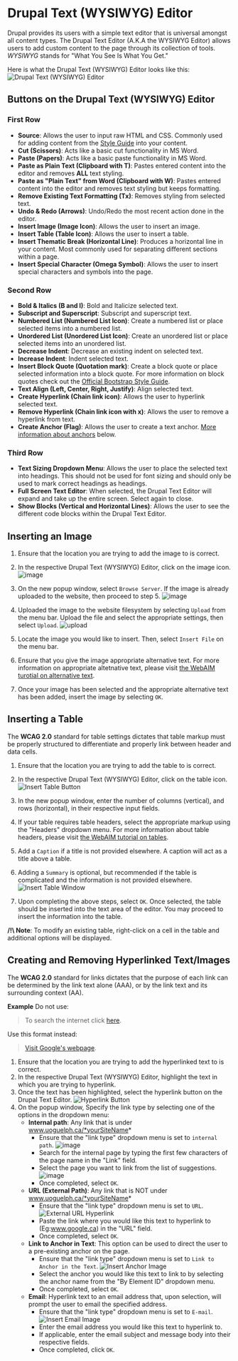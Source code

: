#  Drupal Text (WYSIWYG) Editor

Drupal provides its users with a simple text editor that is universal amongst all content types. The Drupal Text Editor (A.K.A the WYSIWYG Editor) allows users to add custom content to the page through its collection of tools. *WYSIWYG* stands for "What You See Is What You Get."

Here is what the Drupal Text (WYSIWYG) Editor looks like this:
![Drupal Text (WYSIWYG) Editor](images/WYSIWYGEditor.png)

## Buttons on the Drupal Text (WYSIWYG) Editor
### First Row
* **Source**: Allows the user to input raw HTML and CSS. Commonly used for adding content from the [Style Guide](styleguide.md) into your content.
* **Cut (Scissors)**: Acts like a basic cut functionality in MS Word.
* **Paste (Papers)**: Acts like a basic paste functionality in MS Word.
* **Paste as Plain Text (Clipboard with T)**: Pastes entered content into the editor and removes **ALL** text styling.
* **Paste as "Plain Text" from Word (Clipboard with W)**: Pastes entered content into the editor and removes text styling but keeps formatting.
* **Remove Existing Text Formatting (Tx)**: Removes styling from selected text.
* **Undo & Redo (Arrows)**: Undo/Redo the most recent action done in the editor.
* **Insert Image (Image Icon)**: Allows the user to insert an image.
* **Insert Table (Table Icon)**: Allows the user to insert a table.
* **Insert Thematic Break (Horizontal Line)**: Produces a horizontal line in your content. Most commonly used for separating different sections within a page. 
* **Insert Special Character (Omega Symbol)**: Allows the user to insert special characters and symbols into the page.

### Second Row
* **Bold & Italics (B and I)**: Bold and Italicize selected text.
* **Subscript and Superscript**: Subscript and superscript text.
* **Numbered List (Numbered List Icon)**: Create a numbered list or place selected items into a numbered list.
* **Unordered List (Unordered List Icon)**: Create an unordered list or place selected items into an unordered list. 
* **Decrease Indent**: Decrease an existing indent on selected text.
* **Increase Indent**: Indent selected text.
* **Insert Block Quote (Quotation mark)**: Create a block quote or place selected information into a block quote. For more information on block quotes check out the [Official Bootstrap Style Guide](http://v4-alpha.getbootstrap.com/content/typography/#blockquotes).
* **Text Align (Left, Center, Right, Justify)**: Align selected text.
* **Create Hyperlink (Chain link icon)**: Allows the user to hyperlink selected text.
* **Remove Hyperlink (Chain link icon with x)**: Allows the user to remove a hyperlink from text.
* **Create Anchor (Flag)**: Allows the user to create a text anchor. [More information about anchors]() below.

### Third Row
* **Text Sizing Dropdown Menu**: Allows the user to place the selected text into headings. This should not be used for font sizing and should only be used to mark correct headings as headings.
* **Full Screen Text Editor**: When selected, the Drupal Text Editor will expand and take up the entire screen. Select again to close.
* **Show Blocks (Vertical and Horizontal Lines)**: Allows the user to see the different code blocks within the Drupal Text Editor.

## Inserting an Image
1. Ensure that the location you are trying to add the image to is correct.
2. In the respective Drupal Text (WYSIWYG) Editor, click on the image icon.
![image](images/imgsel.png)

3. On the new popup window, select `Browse Server`. If the image is already uploaded to the website, then proceed to step 5.
![image](images/imgprop.png)

4. Uploaded the image to the website filesystem by selecting `Upload` from the menu bar. Upload the file and select the appropriate settings, then select `Upload`.
![upload](images/dialogpic.png)

5. Locate the image you would like to insert. Then, select `Insert File` on the menu bar.

6. Ensure that you give the image appropriate alternative text. For more information on appropriate altetnative text, please visit [the WebAIM turotial on alternative text](http://webaim.org/techniques/alttext/).

7. Once your image has been selected and the appropriate alternative text has been added, insert the image by selecting `OK`.

## Inserting a Table 
The **WCAG 2.0** standard for table settings dictates that table markup must be properly structured to differentiate and properly link between header and data cells.

1. Ensure that the location you are trying to add the table to is correct.
2. In the respective Drupal Text (WYSIWYG) Editor, click on the table icon.
 ![Insert Table Button](images/insertab.png)
3. In the new popup window, enter the number of columns (vertical), and rows (horizontal), in their respective input fields.
4. If your table requires table headers, select the appropriate markup using the "Headers" dropdown menu. For more information about table headers, please visit [the WebAIM tutorial on tables](http://webaim.org/techniques/tables/data).
5. Add a `Caption` if a title is not provided elsewhere. A caption will act as a title above a table.
6. Adding a `Summary` is optional, but recommended if the table is complicated and the information is not provided elsewhere.
 ![Insert Table Window](images/insertTableWindow.png)

7. Upon completing the above steps, select `OK`. Once selected, the table should be inserted into the text area of the editor. You may proceed to insert the information into the table.

**/!\ Note**: To modify an existing table, right-click on a cell in the table and additional options will be displayed.

## Creating and Removing Hyperlinked Text/Images
The **WCAG 2.0** standard for links dictates that the purpose of each link can be determined by the link text alone (AAA), or by the link text and its surrounding context (AA).

**Example** Do not use:
>To search the internet click [here](www.google.ca).

Use this format instead:
>[Visit Google's webpage](www.google.ca).

1. Ensure that the location you are trying to add the hyperlinked text to is correct.
2. In the respective Drupal Text (WYSIWYG) Editor, highlight the text in which you are trying to hyperlink.
3. Once the text has been highlighted, select the hyperlink button on the Drupal Text Editor.
   ![Hyperlink Button](images/link%20icon.png)
4. On the popup window, Specify the link type by selecting one of the options in the dropdown menu:
    * **Internal path**: Any link that is under www.uoguelph.ca/*yourSiteName*
        * Ensure that the "link type" dropdown menu is set to `internal path`.
        ![image](images/ckeditorlinkinternalpath.png)
        * Search for the internal page by typing the first few characters of the page name in the "Link" field.
        * Select the page you want to link from the list of suggestions.
          ![image](images/ckeditorlinksuggestions.png)
        * Once completed, select `OK`.
    * **URL (External Path)**: Any link that is NOT under www.uoguelph.ca/*yourSiteName*
        * Ensure that the "link type" dropdown menu is set to `URL`.
        ![External URL Hyperlink](images/externalURL.png)
        * Paste the link where you would like this text to hyperlink to (Eg:www.google.ca) in the "URL" field.
        * Once completed, select `OK`.
   * **Link to Anchor in Text**: This option can be used to direct the user to a pre-existing anchor on the page.
        * Ensure that the "link type" dropdown menu is set to `Link to Anchor in the Text`.
        ![Insert Anchor Image](images/selectAnchor.png)
        * Select the anchor you would like this text to link to by selecting the anchor name from the "By Element ID" dropdown menu.
        * Once completed, select `OK`.
   * **Email**: Hyperlink text to an email address that, upon selection, will prompt the user to email the specified address.
        * Ensure that the "link type" dropdown menu is set to `E-mail`.
        ![Insert Email Image](images/emailLink.png)
        * Enter the email address you would like this text to hyperlink to.
        * If applicable, enter the email subject and message body into their respective fields.
        * Once completed, click `OK`.
